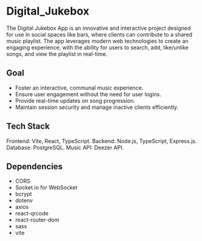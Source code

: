 # Digital_Jukebox

The Digital Jukebox App is an innovative and interactive project designed for use in social spaces like bars, where clients can contribute to a shared music playlist. The app leverages modern web technologies to create an engaging experience, with the ability for users to search, add, like/unlike songs, and view the playlist in real-time.

## Goal

- Foster an interactive, communal music experience.
- Ensure user engagement without the need for user logins.
- Provide real-time updates on song progression.
- Maintain session security and manage inactive clients efficiently.

## Tech Stack
Frontend: Vite, React, TypeScript.
Backend: Node.js, TypeScript, Express.js.
Database: PostgreSQL.
Music API: Deezer API.

## Dependencies
- CORS
- Socket.io for WebSocket
- bcrypt
- dotenv
- axios
- react-qrcode
- react-router-dom
- sass
- vite
